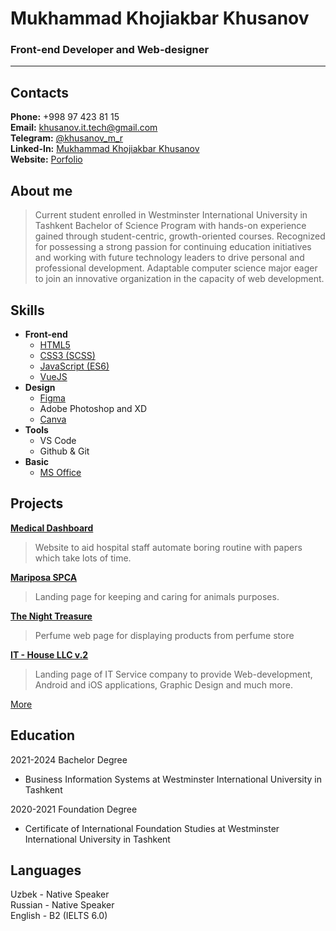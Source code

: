 # Mukhammad Khojiakbar Khusanov

### Front-end Developer and Web-designer

---

## Contacts

**Phone:** +998 97 423 81 15 \
**Email:** <khusanov.it.tech@gmail.com> \
**Telegram:** [@khusanov_m_r](https://t.me/khusanov_m_r "Telegram User") \
**Linked-In:** [Mukhammad Khojiakbar Khusanov](https://www.linkedin.com/in/mukhammadkhojiakbar-khusanov/ "Linkedin") \
**Website:** [Porfolio](https://khusanov-m-r.netlify.app/ "Personal Webpage")

## About me

> Current student enrolled in Westminster International University in Tashkent Bachelor of Science Program with hands-on experience gained through student-centric, growth-oriented courses. Recognized for possessing a strong passion for continuing education initiatives and working with future technology leaders to drive personal and professional development. Adaptable computer science major eager to join an innovative organization in the capacity of web development.


## Skills

- **Front-end**
  - [HTML5](# "BEM, Pixel-Perfect, Adaptive and Responsive Development")
  - [CSS3 (SCSS)](# "Flexbox, Grid, Bootstrap, Tailwind CSS")
  - [JavaScript (ES6)](# "DOM, Asynchronous approach")
  - [VueJS](# "Vue CLI, Vuex, Router, Composition and Components API")
- **Design**
  - [Figma](# "Web-design, UI and UX design")
  - Adobe Photoshop and XD
  - [Canva](# "Presentations, Data visualization")
- **Tools**
  - VS Code
  - Github & Git
- **Basic**
  - [MS Office](# "Word, Excel, PowerPoint")

## Projects

**[Medical Dashboard](https://med-dashboard-khusanov-m-r.netlify.app/)**
> Website to aid hospital staff automate boring routine with papers which take lots of time.

**[Mariposa SPCA](https://mariposa-spca-khusanov-m-r.netlify.app/)**
> Landing page for keeping and caring for animals purposes.

**[The Night Treasure](https://perfume-khusanov-m-r.netlify.app/)**
> Perfume web page for displaying products from perfume store

**[IT - House LLC v.2](https://it-house-llc.netlify.app/)**
> Landing page of IT Service company to provide Web-development, Android and iOS applications, Graphic Design and much more.

[More](https://github.com/khusanov-m 'Github Profile')

## Education

2021-2024 Bachelor Degree
- Business Information Systems at Westminster International University in Tashkent

2020-2021 Foundation Degree
- Certificate of International Foundation Studies at Westminster International University in Tashkent

## Languages

Uzbek - Native Speaker \
Russian - Native Speaker \
English - B2 (IELTS 6.0)
